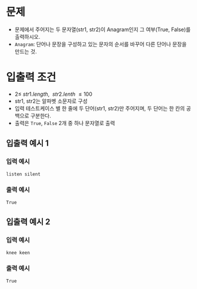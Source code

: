 # 문제
* 문제에서 주어지는 두 문자열(str1, str2)이 Anagram인지 그 여부(True, False)를 출력하시오.   
* `Anagram`: 단어나 문장을 구성하고 있는 문자의 순서를 바꾸어 다른 단어나 문장을 만드는 것.  
   
# 입출력 조건
* $2 \le\ str1.length,\ \ str2.lenth\ \le 100$
* str1, str2는 알파벳 소문자로 구성
* 입력 테스트케이스 별 한 줄에 두 단어(str1, str2)만 주어지며, 두 단어는 한 칸의 공백으로 구분한다.
* 출력은 `True`, `False` 2개 중 하나 문자열로 출력
   
## 입출력 예시 1
### 입력 예시
```
listen silent
```
### 출력 예시
```
True
```

## 입출력 예시 2
### 입력 예시
```
knee keen
```
### 출력 예시
```
True
```
